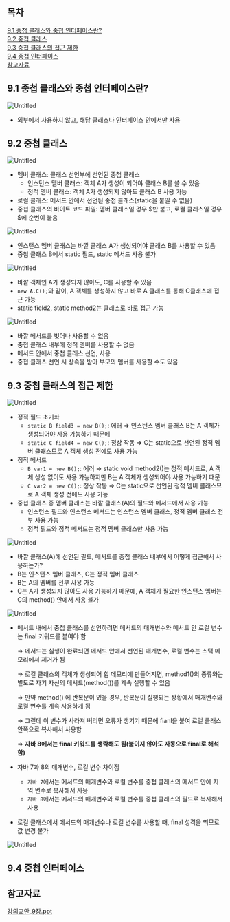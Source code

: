 ## 목차
[9.1 중첩 클래스와 중첩 인터페이스란?](#91-중첩-클래스와-중첩-인터페이스란)   
[9.2 중첩 클래스](#92-중첩-클래스)   
[9.3 중첩 클래스의 접근 제한](#93-중첩-클래스의-접근-제한)   
[9.4 중첩 인터페이스](#94-중첩-인터페이스)   
[참고자료](#참고자료)   

## **9.1 중첩 클래스와 중첩 인터페이스란?**

![Untitled](https://github.com/abarthdew/this-is-java/blob/main/basics/images/9.png)

- 외부에서 사용하지 않고, 해당 클래스나 인터페이스 안에서만 사용

## **9.2 중첩 클래스**

![Untitled](https://github.com/abarthdew/this-is-java/blob/main/basics/images/9(1).png)

- 멤버 클래스: 클래스 선언부에 선언된 중첩 클래스
    - 인스턴스 멤버 클래스: 객체 A가 생성이 되어야 클래스 B를 쓸 수 있음
    - 정적 멤버 클래스: 객체 A가 생성되지 않아도 클래스 B 사용 가능
- 로컬 클래스: 메서드 안에서 선언된 중첩 클래스(static을 붙일 수 없음)
- 중첩 클래스의 바이트 코드 파일: 멤버 클래스일 경우 $만 붙고, 로컬 클래스일 경우 $에 순번이 붙음

![Untitled](https://github.com/abarthdew/this-is-java/blob/main/basics/images/9(2).png)

- 인스턴스 멤버 클래스는 바깥 클래스 A가 생성되어야 클래스 B를 사용할 수 있음
- 중첩 클래스 B에서 static 필드, static 메서드 사용 불가

![Untitled](https://github.com/abarthdew/this-is-java/blob/main/basics/images/9(3).png)

- 바깥 객체인 A가 생성되지 않아도, C를 사용할 수 있음
- `new A.C();`와 같이, A 객체를 생성하지 않고 바로 A 클래스를 통해 C클래스에 접근 가능
- static field2, static method2는 클래스로 바로 접근 가능

![Untitled](https://github.com/abarthdew/this-is-java/blob/main/basics/images/9(4).png)

- 바깥 메서드를 벗어나 사용할 수 없음
- 중첩 클래스 내부에 정적 멤버를 사용할 수 없음
- 메서드 안에서 중첩 클래스 선언, 사용
- 중첩 클래스 선언 시 상속을 받아 부모의 멤버를 사용할 수도 있음

## **9.3 중첩 클래스의 접근 제한**

![Untitled](https://github.com/abarthdew/this-is-java/blob/main/basics/images/9(5).png)

- 정적 필드 초기화
    - `static B field3 = new B();`: 에러 ⇒ 인스턴스 멤버 클래스 B는 A 객체가 생성되어야 사용 가능하기 때문에
    - `static C field4 = new C();`: 정상 작동 ⇒ C는 static으로 선언된 정적 멤버 클래스므로 A 객체 생성 전에도 사용 가능
- 정적 메서드
    - `B var1 = new B();`: 에러 ⇒ static void method2()는 정적 메서드로, A 객체 생성 없이도 사용 가능하지만 B는 A 객체가 생성되어야 사용 가능하기 때문
    - `C var2 = new C();`: 정상 작동 ⇒ C는 static으로 선언된 정적 멤버 클래스므로 A 객체 생성 전에도 사용 가능
- 중첩 클래스 중 멤버 클래스는 바깥 클래스(A)의 필드와 메서드에서 사용 가능
    - 인스턴스 필드와 인스턴스 메서드는 인스턴스 멤버 클래스, 정적 멤버 클래스 전부 사용 가능
    - 정적 필드와 정적 메서드는 정적 멤버 클래스만 사용 가능

![Untitled](https://github.com/abarthdew/this-is-java/blob/main/basics/images/9(6).png)

- 바깥 클래스(A)에 선언된 필드, 메서드를 중첩 클래스 내부에서 어떻게 접근해서 사용하는가?
- B는 인스턴스 멤버 클래스, C는 정적 멤버 클래스
- B는 A의 멤버를 전부 사용 가능
- C는 A가 생성되지 않아도 사용 가능하기 때문에, A 객체가 필요한 인스턴스 멤버는 C의 method() 안에서 사용 불가

![Untitled](https://github.com/abarthdew/this-is-java/blob/main/basics/images/9(7).png)

- 메서드 내에서 중첩 클래스를 선언하려면 메서드의 매개변수와 메서드 안 로컬 변수는 final 키워드를 붙여야 함
    
    ⇒ 메서드는 실행이 완료되면 메서드 안에서 선언된 매개변수, 로컬 변수는 스택 메모리에서 제거가 됨
    
    ⇒ 로컬 클래스의 객체가 생성되어 힙 메모리에 만들어지면, method1()의 종류와는 별도로 자기 자신의 메서드(method())를 계속 실행할 수 있음
    
    ⇒ 만약 method() 에 반복문이 있을 경우, 반복문이 실행되는 상황에서 매개변수와 로컬 변수를 계속 사용하게 됨
    
    ⇒ 그런데 이 변수가 사라져 버리면 오류가 생기기 때문에 fianl을 붙여 로컬 클래스 안쪽으로 복사해서 사용함
    
    ⇒ **자바 8에서는 final 키워드를 생략해도 됨(붙이지 않아도 자동으로 final로 해석함)**
    
- 자바 7과 8의 매개변수, 로컬 변수 차이점
    - `자바 7`에서는 메서드의 매개변수와 로컬 변수를 중첩 클래스의 메서드 안에 지역 변수로 복사해서 사용
    - `자바 8`에서는 메서드의 매개변수와 로컬 변수를 중첩 클래스의 필드로 복사해서 사용
- 로컬 클래스에서 메서드의 매개변수나 로컬 변수를 사용할 때, final 성격을 띄므로 값 변경 불가

![Untitled](https://github.com/abarthdew/this-is-java/blob/main/basics/images/9(8).png)

## **9.4 중첩 인터페이스**

## 참고자료

[강의교안_9장.ppt](https://github.com/abarthdew/this-is-Java/blob/main/basics/files/%EA%B0%95%EC%9D%98%EA%B5%90%EC%95%88_9%EC%9E%A5.ppt)